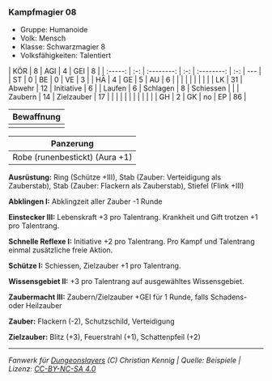 ### Kampfmagier 08

- Gruppe: Humanoide
- Volk: Mensch
- Klasse: Schwarzmagier 8
- Volksfähigkeiten: Talentiert

|   KÖR   |  8  |    AGI     |  4  |    GEI     |  8  |
| :-----: | :-: | :--------: | :-: | :--------: | :-: | --- |
|   ST    |  0  |     BE     |  0  |     VE     |  3  |
|   HÄ    |  4  |     GE     |  5  |     AU     |  6  |
|         |     |            |     |            |     |     |
|   LK    | 31  |   Abwehr   | 12  | Initiative |  6  |
| Laufen  |  6  |  Schlagen  |  8  | Schiessen  |     |
| Zaubern | 14  | Zielzauber | 17  |            |     |
|         |     |            |     |            |     |     |
|   GH    |  2  |     GK     | no  |     EP     | 86  |

| Bewaffnung |
| :--------: |
|            |

|           Panzerung            |
| :----------------------------: |
| Robe (runenbestickt) (Aura +1) |

**Ausrüstung:** Ring (Schütze +III), Stab (Zauber: Verteidigung als Zauberstab), Stab (Zauber: Flackern als Zauberstab), Stiefel (Flink +III)

**Abklingen I:** Abklingzeit aller Zauber -1 Runde

**Einstecker III:** Lebenskraft +3 pro Talentrang. Krankheit und Gift trotzen +1 pro Talentrang.

**Schnelle Reflexe I:** Initiative +2 pro Talentrang. Pro Kampf und Talentrang einmal zusätzliche freie Aktion.

**Schütze I:** Schiessen, Zielzauber +1 pro Talentrang.

**Wissensgebiet II:** +3 pro Talentrang auf ausgewähltes Wissensgebiet.

**Zaubermacht III:** Zaubern/Zielzauber +GEI für 1 Runde, falls Schadens- oder Heilzauber

**Zauber:** Flackern (-2), Schutzschild, Verteidigung

**Zielzauber:** Blitz (+3), Feuerstrahl (+1), Schattenpfeil (+2)

---

_Fanwerk für [Dungeonslayers](https://www.dungeonslayers.net/) (C) Christian Kennig | Quelle: Beispiele | Lizenz: [CC-BY-NC-SA 4.0](https://creativecommons.org/licenses/by-nc-sa/4.0/deed.de)_
